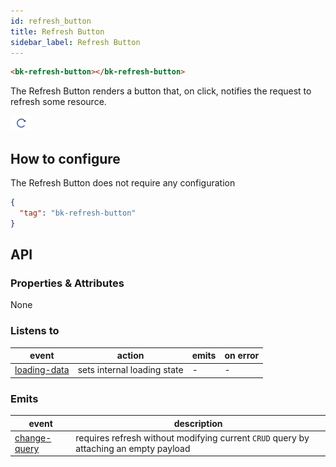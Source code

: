 ```yaml
---
id: refresh_button
title: Refresh Button
sidebar_label: Refresh Button
---
```


<!--
WARNING: this file was automatically generated by Mia-Platform Doc Aggregator.
DO NOT MODIFY IT BY HAND.
Instead, modify the source file and run the aggregator to regenerate this file.
-->

<!--
WARNING:
This file is automatically generated. Please edit the 'README' file of the corresponding component and run `yarn copy:docs`
-->


[loading-data]: /microfrontend-composer/back-kit/70_events.md#loading-data
[change-query]: /microfrontend-composer/back-kit/70_events.md#change-query



```html
<bk-refresh-button></bk-refresh-button>
```

The Refresh Button renders a button that, on click, notifies the request to refresh some resource.

![refresh-button](img/bk-refresh-button.png)

## How to configure

The Refresh Button does not require any configuration

```json
{
  "tag": "bk-refresh-button"
}
```

## API

### Properties & Attributes

None

### Listens to


| event | action | emits | on error |
|-------|--------|-------|----------|
|[loading-data][loading-data]|sets internal loading state| - | - |

### Emits

| event | description |
|-------|-------------|
|[change-query][change-query]|requires refresh without modifying current `CRUD` query by attaching an empty payload|
